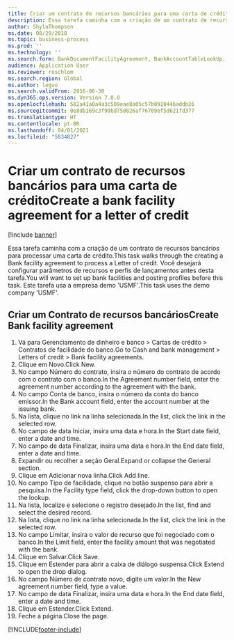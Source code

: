 ```yaml
---
title: Criar um contrato de recursos bancários para uma carta de crédito
description: Essa tarefa caminha com a criação de um contrato de recursos bancários para processar uma carta de crédito.
author: ShylaThompson
ms.date: 08/29/2018
ms.topic: business-process
ms.prod: ''
ms.technology: ''
ms.search.form: BankDocumentFacilityAgreement, BankAccountTableLookUp, BankDocumentFacilityAgreementExtension, DefaultDashboard
audience: Application User
ms.reviewer: roschlom
ms.search.region: Global
ms.author: leguo
ms.search.validFrom: 2016-06-30
ms.dyn365.ops.version: Version 7.0.0
ms.openlocfilehash: 582a41a0a4a3c509eae8a05c57b0910446addb26
ms.sourcegitcommit: 0e8db169c3f90bd750826af76709ef5d621fd377
ms.translationtype: HT
ms.contentlocale: pt-BR
ms.lasthandoff: 04/01/2021
ms.locfileid: "5834827"
---
```

# <a name="create-a-bank-facility-agreement-for-a-letter-of-credit"></a><span data-ttu-id="4bb89-103">Criar um contrato de recursos bancários para uma carta de crédito</span><span class="sxs-lookup"><span data-stu-id="4bb89-103">Create a bank facility agreement for a letter of credit</span></span>

[!include [banner](../../includes/banner.md)]

<span data-ttu-id="4bb89-104">Essa tarefa caminha com a criação de um contrato de recursos bancários para processar uma carta de crédito.</span><span class="sxs-lookup"><span data-stu-id="4bb89-104">This task walks through the creating a Bank facility agreement to process a Letter of credit.</span></span> <span data-ttu-id="4bb89-105">Você desejará configurar parâmetros de recursos e perfis de lançamentos antes desta tarefa.</span><span class="sxs-lookup"><span data-stu-id="4bb89-105">You will want to set up bank facilities and posting profiles before this task.</span></span>  <span data-ttu-id="4bb89-106">Este tarefa usa a empresa demo 'USMF'.</span><span class="sxs-lookup"><span data-stu-id="4bb89-106">This task uses the demo company 'USMF'.</span></span>  


## <a name="create-bank-facility-agreement"></a><span data-ttu-id="4bb89-107">Criar um Contrato de recursos bancários</span><span class="sxs-lookup"><span data-stu-id="4bb89-107">Create Bank facility agreement</span></span>
1. <span data-ttu-id="4bb89-108">Vá para Gerenciamento de dinheiro e banco > Cartas de crédito > Contratos de facilidade do banco.</span><span class="sxs-lookup"><span data-stu-id="4bb89-108">Go to Cash and bank management > Letters of credit > Bank facility agreements.</span></span>
2. <span data-ttu-id="4bb89-109">Clique em Novo.</span><span class="sxs-lookup"><span data-stu-id="4bb89-109">Click New.</span></span>
3. <span data-ttu-id="4bb89-110">No campo Número do contrato, insira o número do contrato de acordo com o contrato com o banco.</span><span class="sxs-lookup"><span data-stu-id="4bb89-110">In the Agreement number field, enter the agreement number according to the agreement with the bank.</span></span>
4. <span data-ttu-id="4bb89-111">No campo Conta de banco, insira o número da conta do banco emissor.</span><span class="sxs-lookup"><span data-stu-id="4bb89-111">In the Bank account field, enter the account number at the issuing bank.</span></span>
5. <span data-ttu-id="4bb89-112">Na lista, clique no link na linha selecionada.</span><span class="sxs-lookup"><span data-stu-id="4bb89-112">In the list, click the link in the selected row.</span></span>
6. <span data-ttu-id="4bb89-113">No campo de data Iniciar, insira uma data e hora.</span><span class="sxs-lookup"><span data-stu-id="4bb89-113">In the Start date field, enter a date and time.</span></span>
7. <span data-ttu-id="4bb89-114">No campo de data Finalizar, insira uma data e hora.</span><span class="sxs-lookup"><span data-stu-id="4bb89-114">In the End date field, enter a date and time.</span></span>
8. <span data-ttu-id="4bb89-115">Expandir ou recolher a seção Geral.</span><span class="sxs-lookup"><span data-stu-id="4bb89-115">Expand or collapse the General section.</span></span>
9. <span data-ttu-id="4bb89-116">Clique em Adicionar nova linha.</span><span class="sxs-lookup"><span data-stu-id="4bb89-116">Click Add line.</span></span>
10. <span data-ttu-id="4bb89-117">No campo Tipo de facilidade, clique no botão suspenso para abrir a pesquisa.</span><span class="sxs-lookup"><span data-stu-id="4bb89-117">In the Facility type field, click the drop-down button to open the lookup.</span></span>
11. <span data-ttu-id="4bb89-118">Na lista, localize e selecione o registro desejado.</span><span class="sxs-lookup"><span data-stu-id="4bb89-118">In the list, find and select the desired record.</span></span>
12. <span data-ttu-id="4bb89-119">Na lista, clique no link na linha selecionada.</span><span class="sxs-lookup"><span data-stu-id="4bb89-119">In the list, click the link in the selected row.</span></span>
13. <span data-ttu-id="4bb89-120">No campo Limitar, insira o valor de recurso que foi negociado com o banco.</span><span class="sxs-lookup"><span data-stu-id="4bb89-120">In the Limit field, enter the facility amount that was negotiated with the bank.</span></span>
14. <span data-ttu-id="4bb89-121">Clique em Salvar.</span><span class="sxs-lookup"><span data-stu-id="4bb89-121">Click Save.</span></span>
15. <span data-ttu-id="4bb89-122">Clique em Estender para abrir a caixa de diálogo suspensa.</span><span class="sxs-lookup"><span data-stu-id="4bb89-122">Click Extend to open the drop dialog.</span></span>
16. <span data-ttu-id="4bb89-123">No campo Número de contrato novo, digite um valor.</span><span class="sxs-lookup"><span data-stu-id="4bb89-123">In the New agreement number field, type a value.</span></span>
17. <span data-ttu-id="4bb89-124">No campo de data Finalizar, insira uma data e hora.</span><span class="sxs-lookup"><span data-stu-id="4bb89-124">In the End date field, enter a date and time.</span></span>
18. <span data-ttu-id="4bb89-125">Clique em Estender.</span><span class="sxs-lookup"><span data-stu-id="4bb89-125">Click Extend.</span></span>
19. <span data-ttu-id="4bb89-126">Feche a página.</span><span class="sxs-lookup"><span data-stu-id="4bb89-126">Close the page.</span></span>



[!INCLUDE[footer-include](../../../includes/footer-banner.md)]